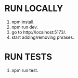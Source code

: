 # RUN LOCALLY

1) npm install.
2) npm run dev.
3) go to http://localhost:5173/.
4) start adding/removing phrases.

# RUN TESTS

1) npm run test.
